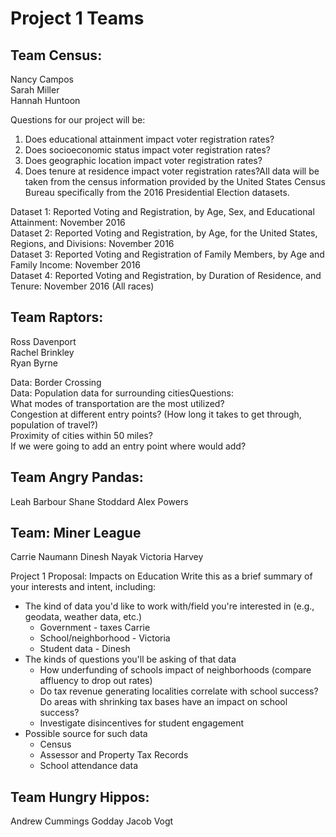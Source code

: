 # Project 1 Teams

## Team Census:  
Nancy Campos  
Sarah Miller  
Hannah Huntoon

Questions for our project will be:  
1.  Does educational attainment impact voter registration rates?
2.  Does socioeconomic status impact voter registration rates?
3. Does geographic location impact voter registration rates?  
4. Does tenure at residence impact voter registration rates?All data will be taken from the census information provided by the United States Census Bureau specifically from the 2016 Presidential Election datasets.  

Dataset 1: Reported Voting and Registration, by Age, Sex, and Educational Attainment: November 2016  
Dataset 2: Reported Voting and Registration, by Age, for the United States, Regions, and Divisions: November 2016  
Dataset 3: Reported Voting and Registration of Family Members, by Age and Family Income: November 2016  
Dataset 4: Reported Voting and Registration, by Duration of Residence, and Tenure: November 2016 (All races)

## Team Raptors:  
Ross Davenport  
Rachel Brinkley  
Ryan Byrne

Data: Border Crossing  
Data: Population data for surrounding citiesQuestions:  
What modes of transportation are the most utilized?  
Congestion at different entry points? (How long it takes to get through, population of travel?)  
Proximity of cities within 50 miles?  
If we were going to add an entry point where would add?

## Team Angry Pandas:
Leah Barbour
Shane Stoddard
Alex Powers

## Team:  Miner League
Carrie Naumann
Dinesh Nayak
Victoria Harvey

Project 1 Proposal:  Impacts on Education
Write this as a brief summary of your interests and intent, including:
* The kind of data you'd like to work with/field you're interested in (e.g., geodata, weather data, etc.)
	-	Government - taxes Carrie
	-	School/neighborhood - Victoria
	-	Student data - Dinesh
* The kinds of questions you'll be asking of that data
	- How underfunding of schools impact of neighborhoods (compare affluency to drop out rates)
	- Do tax revenue generating localities correlate with school success?  Do areas with shrinking tax bases have an impact on school success?
	- Investigate disincentives for student engagement 
* Possible source for such data
	- Census
	- Assessor and Property Tax Records
	- School attendance data

## Team Hungry Hippos:
Andrew Cummings
Godday
Jacob Vogt
<!--stackedit_data:
eyJoaXN0b3J5IjpbMTMxMzQ0NDkwNiwtMTQwODMzMTc2MSwtMT
gzNjI4ODAyOSwtMTQ5MzQyNTEyMywtMTg5NTIzMjU3NCwtMTc1
NzAyMzY3LC0xMDExNTY4MDQxXX0=
-->
